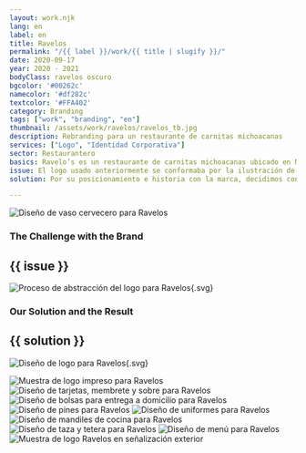 ```yaml
---
layout: work.njk 
lang: en
label: en
title: Ravelos
permalink: "/{{ label }}/work/{{ title | slugify }}/"
date: 2020-09-17
year: 2020 - 2021
bodyClass: ravelos oscuro
bgcolor: '#00262c'
namecolor: '#df282c'
textcolor: '#FFA402'
category: Branding
tags: ["work", "branding", "en"]
thumbnail: /assets/work/ravelos/ravelos_tb.jpg
description: Rebranding para un restaurante de carnitas michoacanas
services: ["Logo", "Identidad Corporativa"]
sector: Restaurantero
basics: Ravelo’s es un restaurante de carnitas michoacanas ubicado en Mérida, Yucatán. Fue fundada en el año 2005 y desde entonces deleita los paladares de todos sus comensales y asiduos clientes.
issue: El logo usado anteriormente se conformaba por la ilustración de un pequeño cerdo con gorro de chef, una personalidad alegre y divertida. Si bien estas características son adecuadas a la personalidad del restaurante, presentaba varias complicaciones para ser reproducida en diversos sustratos y formatos. Debido a la saturación de sus elementos no era fácil de aplicar de manera consistente entre los uniformes del personal, en señalizaciones para las sucursales, o en las cajas para las motos de reparto a domicilio. La cantidad de textos en el logo, forzaban al restaurante a utilizar la imagen en un tamaño poco flexible o funcional. Por último, algunos elementos del logo anterior fueron tomados de distintas fuentes y gráficos de libre uso.
solution: Por su posicionamiento e historia con la marca, decidimos continuar con el personaje del cerdito, pero con un trazo y acabado propios de la marca, con identidad y un estilo bien definido. A su vez, la expresión del personaje es de felicidad por estar disfrutando unos tacos en Ravelo’s, mientras su pose tirado en el suelo emula al de una persona riendo pero con cierto esfuerzo, como cuando hemos comido demasiado y estamos tan llenos pero quisiéramos poder seguir experimentando el sabor de cada nuevo bocado. Por último, se remata con una tipografía alegre, legible, con personalidad y peso, que complementan muy bien el trazo grueso del imagotipo.

---
```


![Diseño de vaso cervecero para Ravelos](/assets/work/ravelos/ravelos_bebida.jpg)

<div class="column__2">
    <div class="col__left">
        <h3>The Challenge with the Brand</h3>
    </div>
    <div class="col__right">
        <h2>{{ issue }}</h2>
    </div>
</div>

![Proceso de abstracción del logo para Ravelos](/assets/work/ravelos/ravelos_logo_proceso.svg){.svg}

<div class="column__2 work__column__2">
    <div class="col__left">
        <h3>Our Solution and the Result</h3>
    </div>
    <div class="col__right">
        <h2>{{ solution }}</h2>
    </div>
</div>

![Diseño de logo para Ravelos](/assets/work/ravelos/ravelos_logo.svg){.svg}

![Muestra de logo impreso para Ravelos](/assets/work/ravelos/ravelos_logo_impreso.jpg)
![Diseño de tarjetas, membrete y sobre para Ravelos](/assets/work/ravelos/ravelos_papeleria.jpg)
![Diseño de bolsas para entrega a domicilio para Ravelos](/assets/work/ravelos/ravelos_bolsas_domicilio.jpg)
![Diseño de pines para Ravelos](/assets/work/ravelos/ravelos_pines.jpg)
![Diseño de uniformes para Ravelos](/assets/work/ravelos/ravelos_uniformes.jpg)
![Diseño de mandiles de cocina para Ravelos](/assets/work/ravelos/ravelos_mandiles.jpg)
![Diseño de taza y tetera para Ravelos](/assets/work/ravelos/ravelos_tazas.jpg)
![Diseño de menú para Ravelos](/assets/work/ravelos/ravelos_menu.jpg)
![Muestra de logo Ravelos en señalización exterior](/assets/work/ravelos/ravelos_letrero.jpg)